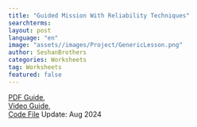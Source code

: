 ```yaml
---
title: "Guided Mission With Reliability Techniques"
searchterms:
layout: post
language: "en"
image: "assets//images/Project/GenericLesson.png"
author: SeshanBrothers
categories: Worksheets
tag: Worksheets
featured: false
---
```

<a href="/translations/en-us/Worksheets/2023GuidedMissionWithReliability.pdf">PDF Guide</a>, <br>
<a href="https://youtu.be/11qlxJ7VPfQ">Video Guide</a>, <br>
<a href="/translations/en-us/Worksheets/2023FLLTutorials-MasterpieceSharedWithReliability.llsp3">Code File</a> Update: Aug 2024
